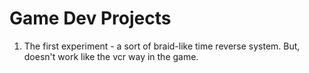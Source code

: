 # Game Dev Projects

1. The first experiment - a sort of braid-like time reverse system. But, doesn't work like the vcr way in the game.

